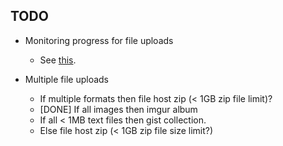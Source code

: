 ## TODO

* Monitoring progress for file uploads
  - See [this](https://stackoverflow.com/questions/13909900/progress-of-python-requests-post).

* Multiple file uploads
  - If multiple formats then file host zip (< 1GB zip file limit)?
  - [DONE] If all images then imgur album
  - If all < 1MB text files then gist collection.
  - Else file host zip (< 1GB zip file size limit?)

